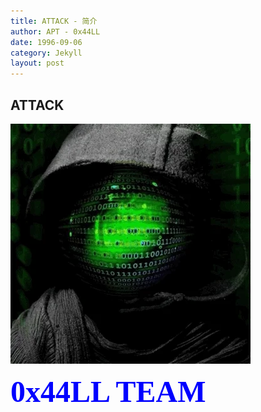 ```yaml
---
title: ATTACK - 简介
author: APT - 0x44LL
date: 1996-09-06
category: Jekyll
layout: post
---
```



**ATTACK**
---


![smiley](/public/picture/giphy.webp)

**<font color=Blue size=33 face="黑体">0x44LL TEAM</font>**

